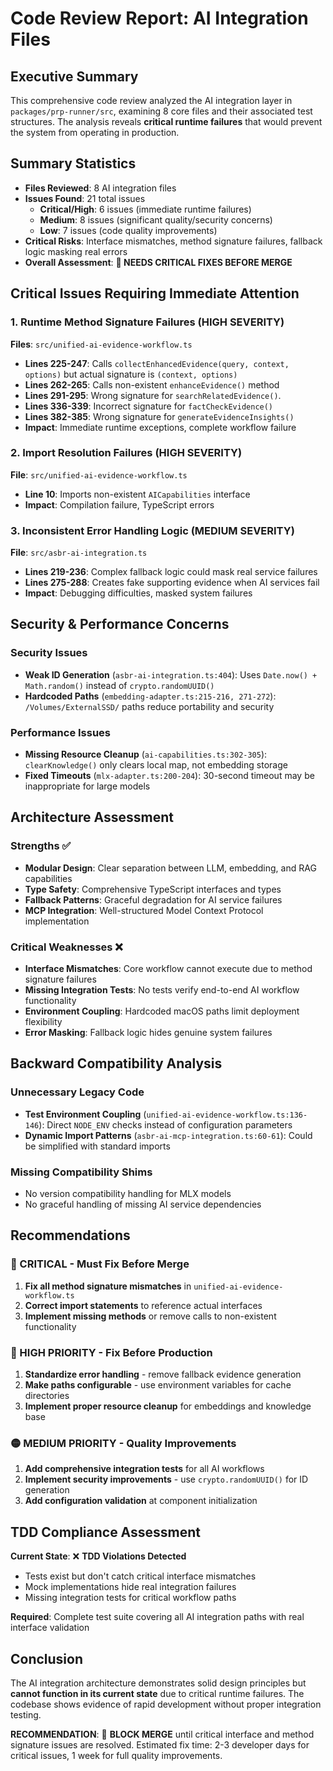 # Code Review Report: AI Integration Files

## Executive Summary

This comprehensive code review analyzed the AI integration layer in `packages/prp-runner/src`, examining 8 core files and their associated test structures. The analysis reveals **critical runtime failures** that would prevent the system from operating in production.

## Summary Statistics

- **Files Reviewed**: 8 AI integration files
- **Issues Found**: 21 total issues
  - **Critical/High**: 6 issues (immediate runtime failures)
  - **Medium**: 8 issues (significant quality/security concerns)
  - **Low**: 7 issues (code quality improvements)
- **Critical Risks**: Interface mismatches, method signature failures, fallback logic masking real errors
- **Overall Assessment**: **🚫 NEEDS CRITICAL FIXES BEFORE MERGE**

## Critical Issues Requiring Immediate Attention

### 1. Runtime Method Signature Failures (HIGH SEVERITY)

**Files**: `src/unified-ai-evidence-workflow.ts`

- **Lines 225-247**: Calls `collectEnhancedEvidence(query, context, options)` but actual signature is `(context, options)`
- **Lines 262-265**: Calls non-existent `enhanceEvidence()` method
- **Lines 291-295**: Wrong signature for `searchRelatedEvidence()`.
- **Lines 336-339**: Incorrect signature for `factCheckEvidence()`
- **Lines 382-385**: Wrong signature for `generateEvidenceInsights()`
- **Impact**: Immediate runtime exceptions, complete workflow failure

### 2. Import Resolution Failures (HIGH SEVERITY)

**File**: `src/unified-ai-evidence-workflow.ts`

- **Line 10**: Imports non-existent `AICapabilities` interface
- **Impact**: Compilation failure, TypeScript errors

### 3. Inconsistent Error Handling Logic (MEDIUM SEVERITY)

**File**: `src/asbr-ai-integration.ts`

- **Lines 219-236**: Complex fallback logic could mask real service failures
- **Lines 275-288**: Creates fake supporting evidence when AI services fail
- **Impact**: Debugging difficulties, masked system failures

## Security & Performance Concerns

### Security Issues

- **Weak ID Generation** (`asbr-ai-integration.ts:404`): Uses `Date.now() + Math.random()` instead of `crypto.randomUUID()`
- **Hardcoded Paths** (`embedding-adapter.ts:215-216, 271-272`): `/Volumes/ExternalSSD/` paths reduce portability and security

### Performance Issues

- **Missing Resource Cleanup** (`ai-capabilities.ts:302-305`): `clearKnowledge()` only clears local map, not embedding storage
- **Fixed Timeouts** (`mlx-adapter.ts:200-204`): 30-second timeout may be inappropriate for large models

## Architecture Assessment

### Strengths ✅

- **Modular Design**: Clear separation between LLM, embedding, and RAG capabilities
- **Type Safety**: Comprehensive TypeScript interfaces and types
- **Fallback Patterns**: Graceful degradation for AI service failures
- **MCP Integration**: Well-structured Model Context Protocol implementation

### Critical Weaknesses ❌

- **Interface Mismatches**: Core workflow cannot execute due to method signature failures
- **Missing Integration Tests**: No tests verify end-to-end AI workflow functionality
- **Environment Coupling**: Hardcoded macOS paths limit deployment flexibility
- **Error Masking**: Fallback logic hides genuine system failures

## Backward Compatibility Analysis

### Unnecessary Legacy Code

- **Test Environment Coupling** (`unified-ai-evidence-workflow.ts:136-146`): Direct `NODE_ENV` checks instead of configuration parameters
- **Dynamic Import Patterns** (`asbr-ai-mcp-integration.ts:60-61`): Could be simplified with standard imports

### Missing Compatibility Shims

- No version compatibility handling for MLX models
- No graceful handling of missing AI service dependencies

## Recommendations

### 🚨 CRITICAL - Must Fix Before Merge

1. **Fix all method signature mismatches** in `unified-ai-evidence-workflow.ts`
2. **Correct import statements** to reference actual interfaces
3. **Implement missing methods** or remove calls to non-existent functionality

### 🔴 HIGH PRIORITY - Fix Before Production

1. **Standardize error handling** - remove fallback evidence generation
2. **Make paths configurable** - use environment variables for cache directories
3. **Implement proper resource cleanup** for embeddings and knowledge base

### 🟡 MEDIUM PRIORITY - Quality Improvements

1. **Add comprehensive integration tests** for all AI workflows
2. **Implement security improvements** - use `crypto.randomUUID()` for ID generation
3. **Add configuration validation** at component initialization

## TDD Compliance Assessment

**Current State**: ❌ **TDD Violations Detected**

- Tests exist but don't catch critical interface mismatches
- Mock implementations hide real integration failures
- Missing integration tests for critical workflow paths

**Required**: Complete test suite covering all AI integration paths with real interface validation

## Conclusion

The AI integration architecture demonstrates solid design principles but **cannot function in its current state** due to critical runtime failures. The codebase shows evidence of rapid development without proper integration testing.

**RECOMMENDATION**: 🚫 **BLOCK MERGE** until critical interface and method signature issues are resolved. Estimated fix time: 2-3 developer days for critical issues, 1 week for full quality improvements.
